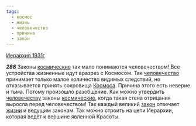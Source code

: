 ```yaml
---
tags:
  - космос
  - жизнь
  - человечество
  - причина
  - закон
---
```


[Иерархия 1931г](/agni/1931)

___288___
Законы [космические](/tag/#космос) так мало понимаются человечеством! Все устройства жизненные идут вразрез с Космосом. Так [человечество](/tag/#человечество) принимает только малое количество видимых следствий, но отказывается принять сокровища [Космоса](/tag/#космос). Причина этого есть неверие и тьма. Потому произошло разобщение. Как можно утвердить [человечеству](/tag/#человечество) законы [космические](/tag/#космос), когда такая стена отрицания выросла перед человечеством! Так каждый великий [закон](/tag/#закон) отвечает [жизни](/tag/#жизнь) и ведущим законам. Так можно строить на цепи Иерархии, которая ведёт к вершине явленной Красоты.   

